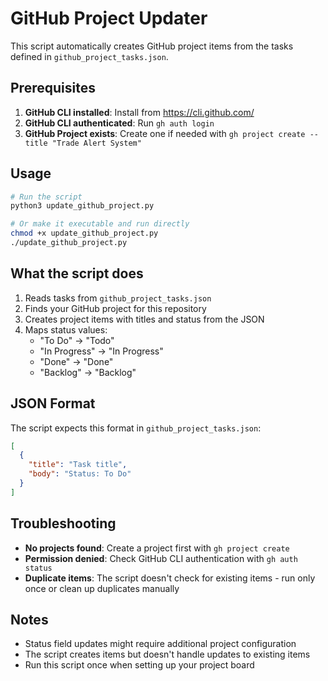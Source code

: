 # GitHub Project Updater

This script automatically creates GitHub project items from the tasks defined in `github_project_tasks.json`.

## Prerequisites

1. **GitHub CLI installed**: Install from https://cli.github.com/
2. **GitHub CLI authenticated**: Run `gh auth login`
3. **GitHub Project exists**: Create one if needed with `gh project create --title "Trade Alert System"`

## Usage

```bash
# Run the script
python3 update_github_project.py

# Or make it executable and run directly
chmod +x update_github_project.py
./update_github_project.py
```

## What the script does

1. Reads tasks from `github_project_tasks.json`
2. Finds your GitHub project for this repository
3. Creates project items with titles and status from the JSON
4. Maps status values:
   - "To Do" → "Todo"
   - "In Progress" → "In Progress"
   - "Done" → "Done"
   - "Backlog" → "Backlog"

## JSON Format

The script expects this format in `github_project_tasks.json`:

```json
[
  {
    "title": "Task title",
    "body": "Status: To Do"
  }
]
```

## Troubleshooting

- **No projects found**: Create a project first with `gh project create`
- **Permission denied**: Check GitHub CLI authentication with `gh auth status`
- **Duplicate items**: The script doesn't check for existing items - run only once or clean up duplicates manually

## Notes

- Status field updates might require additional project configuration
- The script creates items but doesn't handle updates to existing items
- Run this script once when setting up your project board